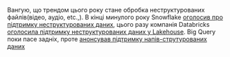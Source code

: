 Вангую, що трендом цього року стане обробка неструктурованих файлів(відео, аудіо, etc.,). В кінці минулого року Snowflake [оголосив про підтримку неструктурованих даних](https://t.me/bigdatadriven/72), цього разу компанія Databricks [оголосила підтримку неструктурованих даних у Lakehouse](https://databricks.com/blog/2022/01/06/why-we-invested-in-labelbox-streamline-unstructured-data-workflows-in-a-lakehouse.html). Big Query поки пасе задніх, проте [анонсував підтримку напів-струтурованих даних](https://cloud.google.com/blog/products/data-analytics/bigquery-now-natively-supports-semi-structured-data)